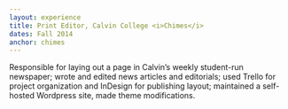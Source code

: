 ```yaml
---
layout: experience
title: Print Editor, Calvin College <i>Chimes</i>
dates: Fall 2014
anchor: chimes
---
```

Responsible for laying out a page in Calvin’s weekly student-run newspaper; wrote and edited news articles and editorials; used Trello for project organization and InDesign for publishing layout; maintained a self-hosted Wordpress site, made theme modifications.
